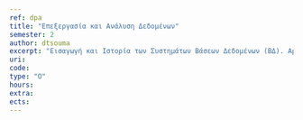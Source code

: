 ```yaml
---
ref: dpa
title: "Επεξεργασία και Ανάλυση Δεδομένων"
semester: 2
author: dtsouma
excerpt: "Εισαγωγή και Ιστορία των Συστημάτων Βάσεων Δεδομένων (ΒΔ). Αρχιτεκτονική Σχεσιακών ΒΔ. Ευρετήρια, Ε/Ε και Βελτιστοποίηση ερωτημάτων σε σχεσιακές ΒΔ. Συναλλαγές και Ταυτοχρονισμός. ΒΔ κύριας μνήμης. Αποθήκες Δεδομένων – ερωτήματα OLAP. Κατανεμημένη επεξεργασία και συστήματα αρχείων. Μεγάλου όγκου δεδομένα. Το μοντέλο MapReduce, τα συστήματα Hadoop και Spark. Το θεώρημα CAP. NoSQL και κατά στήλη (Columnar) Βάσεις Δεδομένων."
uri:
code:
type: "Ο"
hours:
extra:
ects:
---
```

